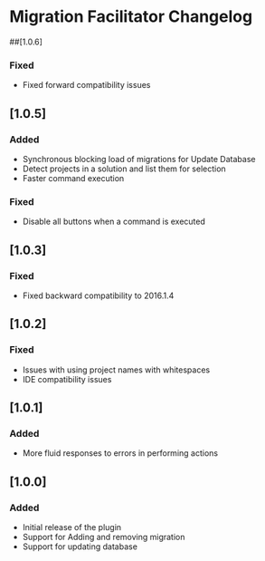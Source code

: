 <!-- Keep a Changelog guide -> https://keepachangelog.com -->

# Migration Facilitator Changelog

##[1.0.6]
### Fixed
- Fixed forward compatibility issues

## [1.0.5]
### Added
- Synchronous blocking load of migrations for Update Database
- Detect projects in a solution and list them for selection
- Faster command execution

### Fixed
- Disable all buttons when a command is executed

## [1.0.3]
### Fixed

- Fixed backward compatibility to 2016.1.4

## [1.0.2]
### Fixed

- Issues with using project names with whitespaces
- IDE compatibility issues

## [1.0.1]
### Added

- More fluid responses to errors in performing actions

## [1.0.0]

### Added

- Initial release of the plugin
- Support for Adding and removing migration
- Support for updating database